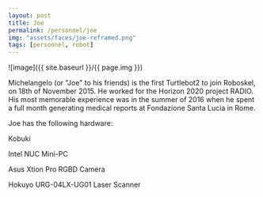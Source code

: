 ```yaml
---
layout: post
title: Joe
permalink: /personnel/joe
img: "assets/faces/joe-reframed.png"
tags: [personnel, robot]
---
```


![image]({{ site.baseurl }}/{{ page.img }})

Michelangelo (or "Joe" to his friends) is the first Turtlebot2 to join
Roboskel, on 18th of November 2015. He worked for the Horizon 2020
project RADIO. His most memorable experience was in the summer
of 2016 when he spent a full month generating medical reports
at Fondazione Santa Lucia in Rome.

Joe has the following hardware:

Kobuki

Intel NUC Mini-PC

Asus Xtion Pro RGBD Camera

Hokuyo URG-04LX-UG01 Laser Scanner
